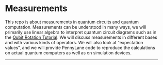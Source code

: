 # Measurements
This repo is about measurements in quantum circuits and quantum computation. Measurements can be understood in many ways, we will primarily use linear algebra to interpret quantum circuit diagrams such as in the [Qubit Rotation Tutorial](https://github.com/The-Singularity-Research/Video1-Qubit-Rotation). We will discuss measurements in different bases and with various kinds of operators. We will also look at "expectation values", and we will provide PennyLane code to reproduce the calculations on actual quantum computers as well as on simulation devices.  

---

